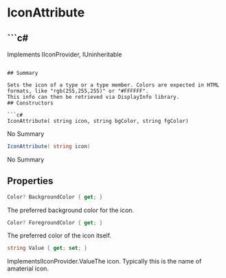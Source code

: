 # IconAttribute

## ```c#
Implements IIconProvider, IUninheritable
```

## Summary

Sets the icon of a type or a type member. Colors are expected in HTML formats, like "rgb(255,255,255)" or "#FFFFFF".
This info can then be retrieved via DisplayInfo library.
## Constructors

```c#
IconAttribute( string icon, string bgColor, string fgColor) 
```
No Summary
```c#
IconAttribute( string icon) 
```
No Summary
## Properties

```c#
Color? BackgroundColor { get; } 
```
The preferred background color for the icon.
```c#
Color? ForegroundColor { get; } 
```
The preferred color of the icon itself.
```c#
string Value { get; set; } 
```
ImplementsIIconProvider.ValueThe icon. Typically this is the name of amaterial icon.
